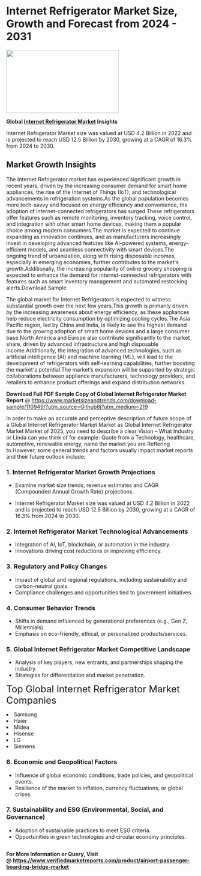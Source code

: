 <H1>Internet Refrigerator Market Size, Growth and Forecast from 2024 - 2031</H1><img class="aligncenter size-medium wp-image-584254" src="https://thirdeyenews.in/wp-content/uploads/2024/09/Global-Market-Research-300x168.jpeg" alt="" width="300" height="168" /><p><strong>Global&nbsp;<a href="https://www.marketsizeandtrends.com/download-sample/110949/?utm_source=Github8j?utm_medium=219">Internet Refrigerator Market</a> Insights</strong></p><p>Internet Refrigerator Market size was valued at USD 4.2 Billion in 2022 and is projected to reach USD 12.5 Billion by 2030, growing at a CAGR of 16.3% from 2024 to 2030.</p><p><h2>Market Growth Insights</h2> <p>The Internet Refrigerator market has experienced significant growth in recent years, driven by the increasing consumer demand for smart home appliances, the rise of the Internet of Things (IoT), and technological advancements in refrigeration systems.As the global population becomes more tech-savvy and focused on energy efficiency and convenience, the adoption of internet-connected refrigerators has surged.These refrigerators offer features such as remote monitoring, inventory tracking, voice control, and integration with other smart home devices, making them a popular choice among modern consumers.The market is expected to continue expanding as innovation continues, and as manufacturers increasingly invest in developing advanced features like AI-powered systems, energy-efficient models, and seamless connectivity with smart devices.The ongoing trend of urbanization, along with rising disposable incomes, especially in emerging economies, further contributes to the market's growth.Additionally, the increasing popularity of online grocery shopping is expected to enhance the demand for internet-connected refrigerators with features such as smart inventory management and automated restocking alerts.Download Sample</p> <p>The global market for Internet Refrigerators is expected to witness substantial growth over the next few years.This growth is primarily driven by the increasing awareness about energy efficiency, as these appliances help reduce electricity consumption by optimizing cooling cycles.The Asia Pacific region, led by China and India, is likely to see the highest demand due to the growing adoption of smart home devices and a large consumer base.North America and Europe also contribute significantly to the market share, driven by advanced infrastructure and high disposable income.Additionally, the integration of advanced technologies, such as artificial intelligence (AI) and machine learning (ML), will lead to the development of refrigerators with self-learning capabilities, further boosting the market's potential.The market’s expansion will be supported by strategic collaborations between appliance manufacturers, technology providers, and retailers to enhance product offerings and expand distribution networks.</p><p><span class=""><strong>Download Full PDF Sample Copy of Global Internet Refrigerator Market Report</strong> @ <a href="https://www.marketsizeandtrends.com/download-sample/110949/?utm_source=Github8j?utm_medium=219" target="_blank">https://www.marketsizeandtrends.com/download-sample/110949/?utm_source=Github8j?utm_medium=219</a></span></p><p>In order to make an accurate and perceptive description of future scope of a Global&nbsp;Internet Refrigerator Market Market as Global&nbsp;Internet Refrigerator Market Market of 2025, you need to describe a clear Vision &ndash; What Industry or Linda can you think of for example: Quote from a Technology, healthcare, automotive, renewable energy, name the market you are Reffering to.However, some general trends and factors usually impact market reports and their future outlook include:</p><h3>1.&nbsp;<strong>Internet Refrigerator Market Growth Projections</strong></h3><ul><li>Examine market size trends, revenue estimates and CAGR (Compounded Annual Growth Rate) projections.</li><li><p>Internet Refrigerator Market size was valued at USD 4.2 Billion in 2022 and is projected to reach USD 12.5 Billion by 2030, growing at a CAGR of 16.3% from 2024 to 2030.</p></li></ul><h3>2.&nbsp;<strong>Internet Refrigerator Market Technological Advancements</strong></h3><ul><li>Integration of AI, IoT, blockchain, or automation in the industry.</li><li>Innovations driving cost reductions or improving efficiency.</li></ul><h3>3.&nbsp;<strong>Regulatory and Policy Changes</strong></h3><ul><li>Impact of global and regional regulations, including sustainability and carbon-neutral goals.</li><li>Compliance challenges and opportunities tied to government initiatives.</li></ul><h3>4.&nbsp;<strong>Consumer Behavior Trends</strong></h3><ul><li>Shifts in demand influenced by generational preferences (e.g., Gen Z, Millennials).</li><li>Emphasis on eco-friendly, ethical, or personalized products/services.</li></ul><h3>5.&nbsp;<strong>Global Internet Refrigerator Market Competitive Landscape</strong></h3><ul><li>Analysis of key players, new entrants, and partnerships shaping the industry.</li><li>Strategies for differentiation and market penetration.</li></ul><p data-pm-slice="1 1 []"><span style="color: inherit; font-family: inherit; font-size: 25px;">Top Global Internet Refrigerator Market Companies</span></p><div class="" data-test-id=""><p><li>Samsung</li><li> Haier</li><li> Midea</li><li> Hisense</li><li> LG</li><li> Siemens</li></p></div><h3>6.&nbsp;<strong>Economic and Geopolitical Factors</strong></h3><ul><li>Influence of global economic conditions, trade policies, and geopolitical events.</li><li>Resilience of the market to inflation, currency fluctuations, or global crises.</li></ul><h3>7.&nbsp;<strong>Sustainability and ESG (Environmental, Social, and Governance)</strong></h3><ul><li>Adoption of sustainable practices to meet ESG criteria.</li><li>Opportunities in green technologies and circular economy principles.</li></ul><h2><strong style="font-size: 14px;">For More Information or Query, Visit @&nbsp;</strong><a style="background-color: #ffffff; font-size: 14px;" href="https://www.marketsizeandtrends.com/report/internet-refrigerator-market/" target="_blank">https://www.verifiedmarketreports.com/product/airport-passenger-boarding-bridge-market</a></h2>